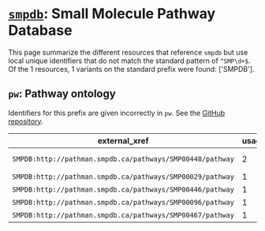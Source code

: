 # [`smpdb`](https://bioregistry.io/smpdb): Small Molecule Pathway Database

This page summarize the different resources that reference `smpdb`
but use local unique identifiers that do not match the standard pattern of
`^SMP\d+$`. Of the 1 resources,
1 variants on the standard prefix were found: ['SMPDB'].

## `pw`: Pathway ontology

Identifiers for this prefix are given incorrectly in `pw`. See the [GitHub repository](https://github.com/rat-genome-database/PW-Pathway-Ontology).

| external_xref                                             |   usages_count | usages                                                                                           |
|-----------------------------------------------------------|----------------|--------------------------------------------------------------------------------------------------|
| `SMPDB:http://pathman.smpdb.ca/pathways/SMP00448/pathway` |              2 | [PW:0000764](https://bioregistry.io/PW:0000764), [PW:0000766](https://bioregistry.io/PW:0000766) |
| `SMPDB:http://pathman.smpdb.ca/pathways/SMP00029/pathway` |              1 | [PW:0000133](https://bioregistry.io/PW:0000133)                                                  |
| `SMPDB:http://pathman.smpdb.ca/pathways/SMP00446/pathway` |              1 | [PW:0000759](https://bioregistry.io/PW:0000759)                                                  |
| `SMPDB:http://pathman.smpdb.ca/pathways/SMP00096/pathway` |              1 | [PW:0000762](https://bioregistry.io/PW:0000762)                                                  |
| `SMPDB:http://pathman.smpdb.ca/pathways/SMP00467/pathway` |              1 | [PW:0001300](https://bioregistry.io/PW:0001300)                                                  |

